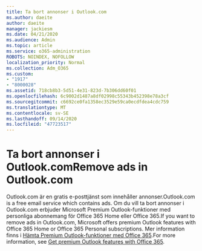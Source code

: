 ```yaml
---
title: Ta bort annonser i Outlook.com
ms.author: daeite
author: daeite
manager: jackiesm
ms.date: 04/21/2020
ms.audience: Admin
ms.topic: article
ms.service: o365-administration
ROBOTS: NOINDEX, NOFOLLOW
localization_priority: Normal
ms.collection: Adm_O365
ms.custom:
- "1917"
- "8000028"
ms.assetid: 718cb8b3-5d51-4e31-823d-7b306dd60f01
ms.openlocfilehash: 6c9002d1487a8df02998c55343b452398e78a3cf
ms.sourcegitcommit: c6692ce0fa1358ec3529e59ca0ecdfdea4cdc759
ms.translationtype: MT
ms.contentlocale: sv-SE
ms.lasthandoff: 09/14/2020
ms.locfileid: "47723517"
---
```

# <a name="remove-ads-in-outlookcom"></a><span data-ttu-id="cf7c4-102">Ta bort annonser i Outlook.com</span><span class="sxs-lookup"><span data-stu-id="cf7c4-102">Remove ads in Outlook.com</span></span>

<span data-ttu-id="cf7c4-103">Outlook.com är en gratis e-posttjänst som innehåller annonser.</span><span class="sxs-lookup"><span data-stu-id="cf7c4-103">Outlook.com is a free email service which contains ads.</span></span> <span data-ttu-id="cf7c4-104">Om du vill ta bort annonser i Outlook.com erbjuder Microsoft Premium Outlook-funktioner med personliga abonnemang för Office 365 Home eller Office 365.</span><span class="sxs-lookup"><span data-stu-id="cf7c4-104">If you want to remove ads in Outlook.com, Microsoft offers premium Outlook features with Office 365 Home or Office 365 Personal subscriptions.</span></span> <span data-ttu-id="cf7c4-105">Mer information finns i [Hämta Premium Outlook-funktioner med Office 365](https://go.microsoft.com/fwlink/?linkid=872181).</span><span class="sxs-lookup"><span data-stu-id="cf7c4-105">For more information, see [Get premium Outlook features with Office 365](https://go.microsoft.com/fwlink/?linkid=872181).</span></span>